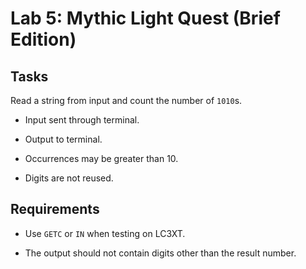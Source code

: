 # Lab 5: Mythic Light Quest (Brief Edition)

## Tasks

Read a string from input and count the number of `1010`s.

- Input sent through terminal.

- Output to terminal.

- Occurrences may be greater than 10.

- Digits are not reused.

## Requirements

- Use `GETC` or `IN` when testing on LC3XT.

- The output should not contain digits other than the result number.
